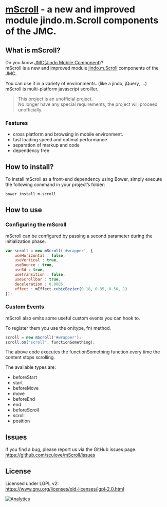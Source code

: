 [mScroll](https://github.com/sculove/mScroll) - a new and improved module jindo.m.Scroll components of the JMC.  
=========================================

## What is mScroll?
Do you know [JMC(Jindo Mobile Component)](http://jindo.dev.naver.com/jindo_home/Mobile.html)?  
mScroll is a new and improved module [jindo.m.Scroll](http://jindo.dev.naver.com/docs/jindo-mobile/archive/1.16.0/doc/external/classes/jindo.m.Scroll.html) components of the JMC.  

You can use it in a variety of environments. (like a jindo, jQuery, ...)  
mScroll is multi-platform javascript scrolller.    

> This project is an unofficial project.  
> No longer have any special requirements, the project will proceed unofficially.

### Features
- cross platform and browsing in mobile environment. 
- fast loading speed and optimal performance
- separation of markup and code
- dependency free

## How to install?
To install mScroll as a front-end dependency using Bower, simply execute the following command in your project’s folder:
```bash
bower install m-scroll
```

## How to use

### Configuring the mScroll
mScroll can be configured by passing a second parameter during the initialization phase.
```javascript
var scroll = new mScroll('#wrapper', {
    useHorizontal : false,
    useVertical : true,
    useBounce : true,
    use3d : true,
    useTransition : false,
    useScrollbar : true,
    deceleration : 0.0005,
    effect : mEffect.cubicBezier(0.18, 0.35, 0.56, 1)
});
```

### Custom Events
mScroll also emits some useful custom events you can hook to.

To register them you use the on(type, fn) method.
```javascript
scroll = new mScroll('#wrapper');
scroll.on('scroll', functionSomething);
```
The above code executes the functionSomething function every time the content stops scrolling.

The available types are:
- beforeStart
- start
- beforeMove
- move
- beforeEnd
- end
- beforeScroll
- scroll
- position 

## **Issues**
If you find a bug, please report us via the GitHub issues page.  
https://github.com/sculove/mScroll/issues


## License
Licensed under LGPL v2:  
https://www.gnu.org/licenses/old-licenses/lgpl-2.0.html  

[![Analytics](https://ga-beacon.appspot.com/UA-37362821-6/mScroll/readme)](https://github.com/sculove/mScroll)



